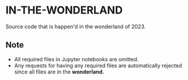 # IN-THE-WONDERLAND
Source code that is happen'd in the wonderland of 2023.

## Note
- All required files in Jupyter notebooks are omitted.
- Any requests for having any required files are automatically rejected since all files are in the **wonderland.**